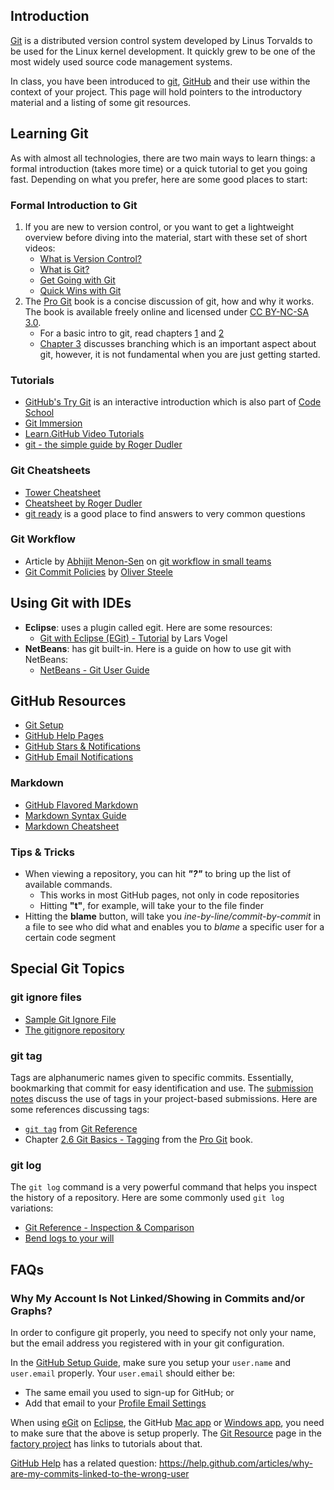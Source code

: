 ## Introduction
[Git](http://git-scm.com/) is a distributed version control system developed by Linus Torvalds to be used for the Linux kernel development. It quickly grew to be one of the most widely used source code management systems.

In class, you have been introduced to [git](http://git-scm.com/), [GitHub](https://github.com/) and their use within the context of your project. This page will hold pointers to the introductory material and a listing of some git resources.

<!--
## A Basic Introduction to Git
+ [CS 200/201 - Presentation](http://www-scf.usc.edu/~alghanmi/csci200/git.pdf)
+ [CS 102 - Showing Your Code to The World](http://bit.ly/git_intro_by_alghanmi) (with detailed aludra setup instructions)
-->

## Learning Git
As with almost all technologies, there are two main ways to learn things: a formal introduction (takes more time) or a quick tutorial to get you going fast. Depending on what you prefer, here are some good places to start:

### Formal Introduction to Git
1. If you are new to version control, or you want to get a lightweight overview before diving into the material, start with these set of short videos:
   + [What is Version Control?](http://git-scm.com/video/what-is-version-control)
   + [What is Git?](http://git-scm.com/video/what-is-git)
   + [Get Going with Git](http://git-scm.com/video/get-going)
   + [Quick Wins with Git](http://git-scm.com/video/quick-wins)
1. The [Pro Git](http://git-scm.com/book) book is a concise discussion of git, how and why it works. The book is available freely online and licensed under [CC BY-NC-SA 3.0](http://creativecommons.org/licenses/by-nc-sa/3.0/).
    + For a basic intro to git, read chapters [1](http://git-scm.com/book/en/Getting-Started) and [2](http://git-scm.com/book/en/Git-Basics)
    + [Chapter 3](http://git-scm.com/book/en/Git-Branching) discusses branching which is an important aspect about git, however, it is not fundamental when you are just getting started.

### Tutorials
+ [GitHub's Try Git](http://try.github.com) is an interactive introduction which is also part of [Code School](http://www.codeschool.com/courses/try-git)
+ [Git Immersion](http://gitimmersion.com/)
+ [Learn.GitHub Video Tutorials](http://learn.github.com/p/intro.html)
+ [git - the simple guide by Roger Dudler](http://rogerdudler.github.com/git-guide/)

### Git Cheatsheets
+ [Tower Cheatsheet](http://www.git-tower.com/files/cheatsheet/Git_Cheat_Sheet_grey.pdf)
+ [Cheatsheet by Roger Dudler](http://rogerdudler.github.com/git-guide/files/git_cheat_sheet.pdf)
+ [git ready](http://gitready.com/) is a good place to find answers to very common questions


### Git Workflow
+ Article by [Abhijit Menon-Sen](http://toroid.org/ams/) on [git workflow in small teams](http://toroid.org/ams/git-central-repo-howto)
+ [Git Commit Policies](http://osteele.com/posts/2008/05/commit-policies) by [Oliver Steele](http://osteele.com/)

## Using Git with IDEs
+ **Eclipse**: uses a plugin called egit. Here are some resources:
    + [Git with Eclipse (EGit) - Tutorial](http://www.vogella.com/articles/EGit/article.html) by Lars Vogel
+ **NetBeans**: has git built-in. Here is a guide on how to use git with NetBeans:
    + [NetBeans - Git User Guide](http://netbeans.org/kb/docs/ide/git.html)

## GitHub Resources
+ [Git Setup](https://help.github.com/articles/set-up-git)
+ [GitHub Help Pages](https://help.github.com/)
+ [GitHub Stars & Notifications](https://github.com/blog/1204-notifications-stars)
+ [GitHub Email Notifications](https://github.com/blog/1214-notification-email-improvements)

### Markdown
+ [GitHub Flavored Markdown](http://github.github.com/github-flavored-markdown/)
+ [Markdown Syntax Guide](http://daringfireball.net/projects/markdown/syntax)
+ [Markdown Cheatsheet](https://github.com/adam-p/markdown-here/wiki/Markdown-Cheatsheet)

### Tips & Tricks
+ When viewing a repository, you can hit ***"?"*** to bring up the list of available commands.
  * This works in most GitHub pages, not only in code repositories
  * Hitting **"t"**, for example, will take your to the file finder
+ Hitting the **blame** button, will take you _ine-by-line/commit-by-commit_ in a file to see who did what and enables you to _blame_ a specific user for a certain code segment 


## Special Git Topics
### git ignore files
+ [Sample Git Ignore File](https://github.com/usc-csci102-spring2013/lectures/blob/master/.gitignore)
+ [The gitignore repository](https://github.com/github/gitignore)

### git tag
Tags are alphanumeric names given to specific commits. Essentially, bookmarking that commit for easy identification and use. The [submission notes](Submission-Notes.md) discuss the use of tags in your project-based submissions. Here are some references discussing tags:

+ [`git tag`](http://gitref.org/branching/#tag) from [Git Reference](http://gitref.org/)
+ Chapter [2.6 Git Basics - Tagging](http://git-scm.com/book/en/Git-Basics-Tagging) from the [Pro Git](http://git-scm.com/book) book.

### git log
The `git log` command is a very powerful command that helps you inspect the history of a repository. Here are some commonly used `git log` variations:

+ [Git Reference - Inspection & Comparison](http://gitref.org/inspect/)
+ [Bend logs to your will](http://gitready.com/advanced/2009/01/20/bend-logs-to-your-will.html)


## FAQs
### Why My Account Is Not Linked/Showing in Commits and/or Graphs?
In order to configure git properly, you need to specify not only your name, but the email address you registered with in your git configuration.

In the [GitHub Setup Guide](https://help.github.com/articles/set-up-git), make sure you setup your `user.name` and `user.email` properly. Your `user.email` should either be:

+ The same email you used to sign-up for GitHub; or
+ Add that email to your [Profile Email Settings](https://github.com/settings/emails)

When using [eGit](http://www.eclipse.org/egit/) on [Eclipse](http://www.eclipse.org/), the GitHub [Mac app](http://mac.github.com/) or [Windows app](http://windows.github.com/), you need to make sure that the above is setup properly. The [Git Resource](Git-Resource.md) page in the [factory project](https://github.com/usc-csci200-fall2012/factory_project) has links to tutorials about that.

[GitHub Help](https://help.github.com) has a related question:
https://help.github.com/articles/why-are-my-commits-linked-to-the-wrong-user

